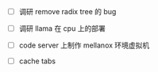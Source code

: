 * [ ] 调研 remove radix tree 的 bug

* [ ] 调研 llama 在 cpu 上的部署

* [ ] code server 上制作 mellanox 环境虚拟机

* [ ] cache tabs